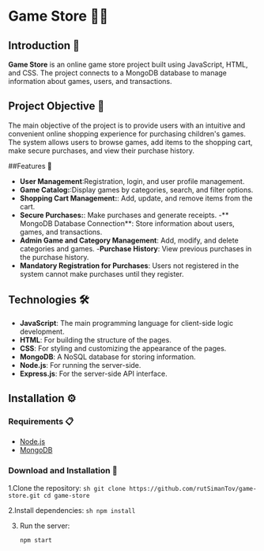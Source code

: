 # Game Store 🤹‍♂️

## Introduction 📖
**Game Store** is an online game store project built using JavaScript, HTML, and CSS. The project connects to a MongoDB database to manage information about games, users, and transactions.


## Project Objective 🎯
The main objective of the project is to provide users with an intuitive and convenient online shopping experience for purchasing children's games. The system allows users to browse games, add items to the shopping cart, make secure purchases, and view their purchase history.


##Features 🌟
- **User Management**:Registration, login, and user profile management.
- **Game Catalog:**:Display games by categories, search, and filter options.
- **Shopping Cart Management:**: Add, update, and remove items from the cart.
- **Secure Purchases:**:  Make purchases and generate receipts.
-** MongoDB Database Connection**: Store information about users, games, and transactions.
- **Admin Game and Category Management**: Add, modify, and delete categories and games.
-**Purchase History**: View previous purchases in the purchase history.
- **Mandatory Registration for Purchases**: Users not registered in the system cannot make purchases until they register.


## Technologies 🛠️
- **JavaScript**: The main programming language for client-side logic development.
- **HTML**:  For building the structure of the pages.
- **CSS**:  For styling and customizing the appearance of the pages.
- **MongoDB**: A NoSQL database for storing information.
- **Node.js**: For running the server-side.
- **Express.js**: For the server-side API interface.

## Installation ⚙️
### Requirements 📋
- [Node.js](https://nodejs.org/)
- [MongoDB](https://www.mongodb.com/)

### Download and Installation 💾
1.Clone the repository:
    ```sh
    git clone https://github.com/rutSimanTov/game-store.git
    cd game-store
    ```

2.Install dependencies:
    ```sh
    npm install
    ```

3. Run the server:
    ```sh
    npm start
    ```

